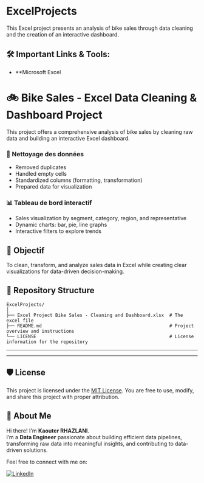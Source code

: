# ExcelProjects
This Excel project presents an analysis of bike sales through data cleaning and the creation of an interactive dashboard.
## 🛠️ Important Links & Tools:
- **Microsoft Excel
# 🚲 Bike Sales - Excel Data Cleaning & Dashboard Project

This project offers a comprehensive analysis of bike sales by cleaning raw data and building an interactive Excel dashboard.

### 🔧 Nettoyage des données
- Removed duplicates
- Handled empty cells
- Standardized columns (formatting, transformation)
- Prepared data for visualization

### 📊 Tableau de bord interactif
- Sales visualization by segment, category, region, and representative
- Dynamic charts: bar, pie, line graphs
- Interactive filters to explore trends

## 🎯 Objectif
To clean, transform, and analyze sales data in Excel while creating clear visualizations for data-driven decision-making.

## 📂 Repository Structure
```
ExcelProjects/
│
├── Excel Project Bike Sales - Cleaning and Dashboard.xlsx  # The excel file
├── README.md                                               # Project overview and instructions
└── LICENSE                                                 # License information for the repository
```
---
---

## 🛡️ License

This project is licensed under the [MIT License](LICENSE). You are free to use, modify, and share this project with proper attribution.

## 🌟 About Me

Hi there! I'm **Kaouter RHAZLANI**.  
I’m a **Data Engineer** passionate about building efficient data pipelines, transforming raw data into meaningful insights, and contributing to data-driven solutions.

Feel free to connect with me on:

[![LinkedIn](https://img.shields.io/badge/LinkedIn-Kaouter%20Rhazlani-blue?style=for-the-badge&logo=linkedin)](https://www.linkedin.com/in/kaouter-rhazlani)
